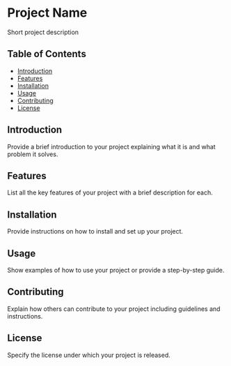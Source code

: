 # Project Name

Short project description

## Table of Contents

- [Introduction](#introduction)
- [Features](#features)
- [Installation](#installation)
- [Usage](#usage)
- [Contributing](#contributing)
- [License](#license)

## Introduction

Provide a brief introduction to your project explaining what it is and what problem it solves.

## Features

List all the key features of your project with a brief description for each.

## Installation

Provide instructions on how to install and set up your project.

## Usage

Show examples of how to use your project or provide a step-by-step guide.

## Contributing

Explain how others can contribute to your project including guidelines and instructions.

## License

Specify the license under which your project is released.